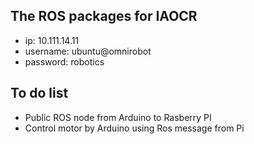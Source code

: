 ## The ROS packages for IAOCR

- ip: 10.111.14.11
- username: ubuntu@omnirobot
- password: robotics

## To do list
- Public ROS node from Arduino to Rasberry PI
- Control motor by Arduino using Ros message from Pi
